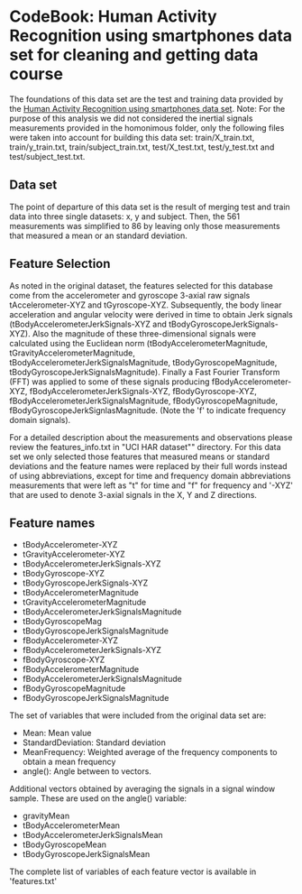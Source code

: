 CodeBook: Human Activity Recognition using smartphones data set for cleaning and getting data course 
=======================

The foundations of this data set are the test and training data provided by the [Human Activity Recognition using smartphones data set](http://archive.ics.uci.edu/ml/datasets/Human+Activity+Recognition+Using+Smartphones). Note: For the purpose of this analysis we did not considered the inertial signals measurements provided in the homonimous folder, only the following files were taken into account for building this data set: train/X_train.txt, train/y_train.txt, train/subject_train.txt, test/X_test.txt, test/y_test.txt and test/subject_test.txt. 

## Data set

The point of departure of this data set is the result of merging test and train data into three single datasets: x, y and subject. Then, the 561 measurements was simplified to 86 by leaving only those measurements that measured a mean or an standard deviation.  

## Feature Selection 

As noted in the original dataset, the features selected for this database come from the accelerometer and gyroscope 3-axial raw signals tAccelerometer-XYZ and tGyroscope-XYZ. 
Subsequently, the body linear acceleration and angular velocity were derived in time to obtain Jerk signals (tBodyAccelerometerJerkSignals-XYZ and tBodyGyroscopeJerkSignals-XYZ). Also the magnitude of these three-dimensional signals were calculated using the Euclidean norm (tBodyAccelerometerMagnitude, tGravityAccelerometerMagnitude, tBodyAccelerometerJerkSignalsMagnitude, tBodyGyroscopeMagnitude, tBodyGyroscopeJerkSignalsMagnitude). 
Finally a Fast Fourier Transform (FFT) was applied to some of these signals producing fBodyAccelerometer-XYZ, fBodyAccelerometerJerkSignals-XYZ, fBodyGyroscope-XYZ, fBodyAccelerometerJerkSignalsMagnitude, fBodyGyroscopeMagnitude, fBodyGyroscopeJerkSignlasMagnitude. (Note the 'f' to indicate frequency domain signals). 

For a detailed description about the measurements and observations please review the features_info.txt in "UCI HAR dataset"" directory. For this data set we only selected those features that measured means or standard deviations and the feature names were replaced by their full words instead of using abbreviations, except for time and frequency domain abbreviations measurements that were left as "t" for time and "f" for frequency and '-XYZ' that are used to denote 3-axial signals in the X, Y and Z directions.

## Feature names

* tBodyAccelerometer-XYZ
* tGravityAccelerometer-XYZ
* tBodyAccelerometerJerkSignals-XYZ
* tBodyGyroscope-XYZ
* tBodyGyroscopeJerkSignals-XYZ
* tBodyAccelerometerMagnitude
* tGravityAccelerometerMagnitude
* tBodyAccelerometerJerkSignalsMagnitude
* tBodyGyroscopeMag
* tBodyGyroscopeJerkSignalsMagnitude
* fBodyAccelerometer-XYZ
* fBodyAccelerometerJerkSignals-XYZ
* fBodyGyroscope-XYZ
* fBodyAccelerometerMagnitude
* fBodyAccelerometerJerkSignalsMagnitude
* fBodyGyroscopeMagnitude
* fBodyGyroscopeJerkSignalsMagnitude

The set of variables that were included from the original data set are: 

* Mean: Mean value
* StandardDeviation: Standard deviation
* MeanFrequency: Weighted average of the frequency components to obtain a mean frequency
* angle(): Angle between to vectors.

Additional vectors obtained by averaging the signals in a signal window sample. These are used on the angle() variable:

* gravityMean
* tBodyAccelerometerMean
* tBodyAccelerometerJerkSignalsMean
* tBodyGyroscopeMean
* tBodyGyroscopeJerkSignalsMean

The complete list of variables of each feature vector is available in 'features.txt'


